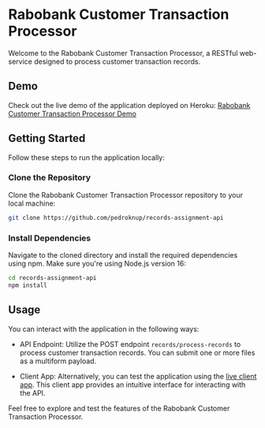 # Rabobank Customer Transaction Processor

Welcome to the Rabobank Customer Transaction Processor, a RESTful web-service designed to process customer transaction records.

## Demo

Check out the live demo of the application deployed on Heroku: [Rabobank Customer Transaction Processor Demo](https://hb-assignment-api-a44445af6ef3.herokuapp.com)

## Getting Started

Follow these steps to run the application locally:

### Clone the Repository

Clone the Rabobank Customer Transaction Processor repository to your local machine:

```bash
git clone https://github.com/pedroknup/records-assignment-api
```

### Install Dependencies

Navigate to the cloned directory and install the required dependencies using npm. Make sure you're using Node.js version 16:

```bash
cd records-assignment-api
npm install
```

## Usage
You can interact with the application in the following ways:

* API Endpoint: Utilize the POST endpoint ```records/process-records``` to process customer transaction records. You can submit one or more files as a multiform payload.

* Client App: Alternatively, you can test the application using the [live client app](https://pedroknup.github.io/records-assignment-client/). This client app provides an intuitive interface for interacting with the API.

Feel free to explore and test the features of the Rabobank Customer Transaction Processor.
